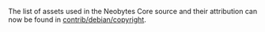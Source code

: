 The list of assets used in the Neobytes Core source and their attribution can now be found in [contrib/debian/copyright](../contrib/debian/copyright).
